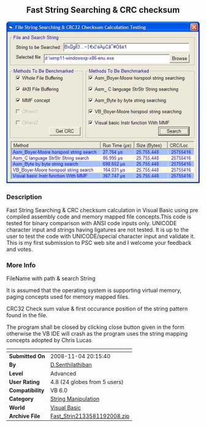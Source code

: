 ﻿<div align="center">

## Fast String Searching &amp; CRC checksum

<img src="PIC20081191338558016.JPG">
</div>

### Description

Fast String Searching &amp; CRC checksum calculation in Visual Basic using pre compiled assembly code and memory mapped file concepts.This code is tested for binary comparison with ANSI code inputs only. UNICODE character input and strings having ligatures are not tested. It is up to the user to test the code with UNICODE/special character input and validate it. This is my first submission to PSC web site and I welcome your feedback and votes.
 
### More Info
 
FileName with path &amp; search String

It is assumed that the operating system is supporting virtual memory, paging concepts used for memory mapped files.

CRC32 Check sum value &amp; first occurance position of the string pattern found in the file.

The program shall be closed by clicking close button given in the form otherwise the VB IDE will crash as the program uses the string mapping concepts adopted by Chris Lucas


<span>             |<span>
---                |---
**Submitted On**   |2008-11-04 20:15:40
**By**             |[D\.Senthilathiban](https://github.com/Planet-Source-Code/PSCIndex/blob/master/ByAuthor/d-senthilathiban.md)
**Level**          |Advanced
**User Rating**    |4.8 (24 globes from 5 users)
**Compatibility**  |VB 6\.0
**Category**       |[String Manipulation](https://github.com/Planet-Source-Code/PSCIndex/blob/master/ByCategory/string-manipulation__1-5.md)
**World**          |[Visual Basic](https://github.com/Planet-Source-Code/PSCIndex/blob/master/ByWorld/visual-basic.md)
**Archive File**   |[Fast\_Strin2133581192008\.zip](https://github.com/Planet-Source-Code/d-senthilathiban-fast-string-searching-amp-crc-checksum__1-71373/archive/master.zip)








